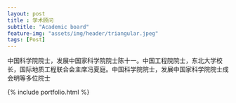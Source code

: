 ```yaml
--- 
layout: post
title : 学术顾问
subtitle: "Academic board"
feature-img: "assets/img/header/triangular.jpeg"
tags: [Post]
---
```

中国科学院院士，发展中国家科学院院士陈十一。中国工程院院士，东北大学校长，国际地质工程联合会主席冯夏庭。中国科学院院士，发展中国家科学院院士成会明等多位院士


{% include portfolio.html %}